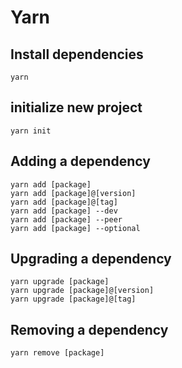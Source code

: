# Yarn

## Install dependencies

    yarn

## initialize new project

    yarn init

## Adding a dependency

    yarn add [package]
    yarn add [package]@[version]
    yarn add [package]@[tag]
    yarn add [package] --dev
    yarn add [package] --peer
    yarn add [package] --optional

## Upgrading a dependency

    yarn upgrade [package]
    yarn upgrade [package]@[version]
    yarn upgrade [package]@[tag]

## Removing a dependency

    yarn remove [package]